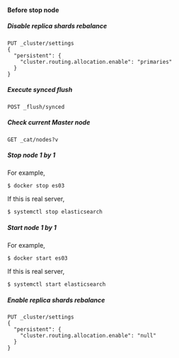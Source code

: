 #### Before stop node
##### Disable replica shards rebalance
```
PUT _cluster/settings
{
  "persistent": {
    "cluster.routing.allocation.enable": "primaries"
  }
}
```

##### Execute synced flush
```
POST _flush/synced
```

##### Check current Master node
```
GET _cat/nodes?v
```

##### Stop node 1 by 1
For example,
```
$ docker stop es03
```

If this is real server,
```
$ systemctl stop elasticsearch
```

##### Start node 1 by 1
For example,
```
$ docker start es03
```

If this is real server,
```
$ systemctl start elasticsearch
```

##### Enable replica shards rebalance
```
PUT _cluster/settings
{
  "persistent": {
    "cluster.routing.allocation.enable": "null"
  }
}
```
